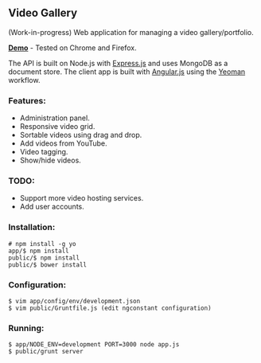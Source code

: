 ## Video Gallery

(Work-in-progress) Web application for managing a video gallery/portfolio.

__[Demo](http://video-gallery.miguelsm.webfactional.com/#/admin/videos)__ -
Tested on Chrome and Firefox.

The API is built on Node.js with [Express.js](http://expressjs.com) and uses
MongoDB as a document store. The client app is built with
[Angular.js](http://angularjs.org) using the [Yeoman](http://yeoman.io)
workflow.

### Features:
* Administration panel.
* Responsive video grid.
* Sortable videos using drag and drop.
* Add videos from YouTube.
* Video tagging.
* Show/hide videos.

### TODO:
* Support more video hosting services.
* Add user accounts.

### Installation:

```
# npm install -g yo
app/$ npm install
public/$ npm install
public/$ bower install
```

### Configuration:
```
$ vim app/config/env/development.json
$ vim public/Gruntfile.js (edit ngconstant configuration)
```

### Running:
```
$ app/NODE_ENV=development PORT=3000 node app.js
$ public/grunt server
```
